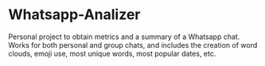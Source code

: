 # Whatsapp-Analizer

Personal project to obtain metrics and a summary of a Whatsapp chat. Works for both personal and group chats, and includes the creation of word clouds, emoji use, most unique words, most popular dates, etc. 
